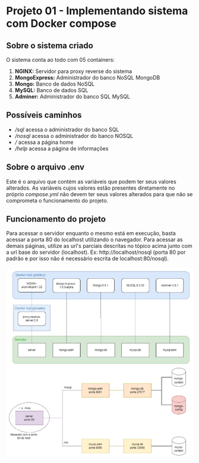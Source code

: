 # Projeto 01 - Implementando sistema com Docker compose

## Sobre o sistema criado
O sistema conta ao todo com 05 containers:
1. **NGINX:** Servidor para proxy reverse do sistema
2. **MongoExpress:** Administrador do banco NoSQL MongoDB
3. **Mongo:** Banco de dados NoSQL
4. **MySQL:** Banco de dados SQL
5. **Adminer:** Administrador do banco SQL MySQL

## Possíveis caminhos
- */sql* acessa o administrador do banco SQL
- */nosql* acessa o administrador do banco NOSQL
- */* acessa a página home
- */help* acessa a página de informações

## Sobre o arquivo .env
Este é o arquivo que contém as variáveis que podem ter seus valores alterados. As variáveis cujos valores estão presentes diretamente no próprio *compose.yml* não devem ter seus valores alterados para que não se comprometa o funcionamento do projeto.

## Funcionamento do projeto
Para acessar o servidor enquanto o mesmo está em execução, basta acessar a porta 80 do localhost utilizando o navegador. Para acessar as demais páginas, utilize as url's parciais descritas no tópico acima junto com a url base do servidor (localhost). Ex: http://localhost/nosql (porta 80 por padrão e por isso não é necessário escrita de localhost:80/nosql).

![img](pr-server/html/help_page/system.jpg)
